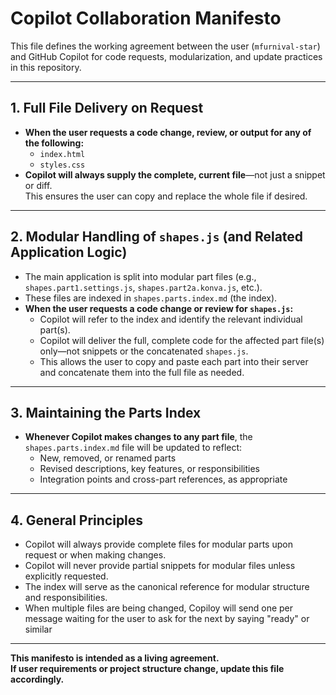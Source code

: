# Copilot Collaboration Manifesto

This file defines the working agreement between the user (`mfurnival-star`) and GitHub Copilot for code requests, modularization, and update practices in this repository.

---

## 1. **Full File Delivery on Request**

- **When the user requests a code change, review, or output for any of the following:**
  - `index.html`
  - `styles.css`
- **Copilot will always supply the complete, current file**—not just a snippet or diff.  
  This ensures the user can copy and replace the whole file if desired.

---

## 2. **Modular Handling of `shapes.js` (and Related Application Logic)**

- The main application is split into modular part files (e.g., `shapes.part1.settings.js`, `shapes.part2a.konva.js`, etc.).
- These files are indexed in `shapes.parts.index.md` (the index).
- **When the user requests a code change or review for `shapes.js`:**
  - Copilot will refer to the index and identify the relevant individual part(s).
  - Copilot will deliver the full, complete code for the affected part file(s) only—not snippets or the concatenated `shapes.js`.
  - This allows the user to copy and paste each part into their server and concatenate them into the full file as needed.

---

## 3. **Maintaining the Parts Index**

- **Whenever Copilot makes changes to any part file**, the `shapes.parts.index.md` file will be updated to reflect:
  - New, removed, or renamed parts
  - Revised descriptions, key features, or responsibilities
  - Integration points and cross-part references, as appropriate

---

## 4. **General Principles**

- Copilot will always provide complete files for modular parts upon request or when making changes.
- Copilot will never provide partial snippets for modular files unless explicitly requested.
- The index will serve as the canonical reference for modular structure and responsibilities.
- When multiple files are being changed, Copiloy will send one per message waiting for the user to ask for the next by saying "ready" or similar
---

**This manifesto is intended as a living agreement.  
If user requirements or project structure change, update this file accordingly.**
